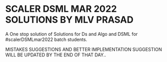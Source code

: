 # SCALER DSML MAR 2022 SOLUTIONS BY MLV PRASAD
A One stop solution of Solutions for Ds and Algo and DSML for #scalerDSMLmar2022 batch students.


MISTAKES SUGGESTIONS AND BETTER IMPLEMENTATION SUGGESTION  WILL BE UPDATED BY THE END OF THAT DAY..
